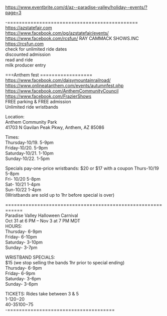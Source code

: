 
https://www.eventbrite.com/d/az--paradise-valley/holiday--events/?page=3      



-=============================================
https://azstatefair.com     
https://www.facebook.com/pg/azstatefair/events/      
https://www.facebook.com/rcsfun/  RAY CAMMACK SHOWS.INC https://rcsfun.com   
check for unlimited ride dates   
discounted admission   
read and ride    
milk producer entry   

===Anthem fest ==================    
https://www.facebook.com/daisymountainrailroad/    
https://www.onlineatanthem.com/events/autumnfest.php     
https://www.facebook.com/AnthemCommunityCouncil     
https://www.facebook.com/FrazierShows    
FREE parking & FREE admission  
Unlimited ride wristbands  

Location:   
Anthem Community Park    
41703 N Gavilan Peak Pkwy, Anthem, AZ 85086    

Times:    
Thursday-10/19. 5-9pm    
Friday-10/20. 5-9pm    
Saturday-10/21. 1-10pm    
Sunday-10/22.  1-5pm    

Specials pay-one-price wristbands:
$20 or $17 with a coupon 
Thurs-10/19 5-8pm    
Fri- 10/20 5-8pm    
Sat- 10/21 1-4pm    
Sun-10/22 1-4pm     
(Wristbands are sold up to 1hr before special is over)     
   
============================================================       
Paradise Valley Halloween Carnival    
Oct 31 at 6 PM – Nov 3 at 7 PM MDT    
HOURS:   
Thursday- 6-9pm   
Friday-   6-10pm  
Saturday-  3-10pm   
Sunday-   3-7pm   

WRISTBAND SPECIALS:   
$15 (we stop selling the bands 1hr prior to special ending)  
Thursday- 6-9pm  
Friday- 6-9pm   
Saturday- 3-6pm   
Sunday-  3-6pm   

TICKETS:
Rides take between 3 & 5   
1-$1  
20-$20   
40-$35   
100-$75   
-=====================================           

